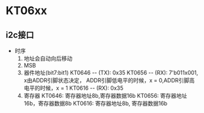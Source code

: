 # KT06xx

## i2c接口
* 时序
    1. 地址会自动向后移动
    2. MSB
    3. 器件地址(bit7:bit1)
        KT0646 -- (TX): 0x35
        KT0656 -- (RX): 7'b011x001, x由ADDR引脚状态决定， ADDR引脚低电平的时候，x = 0,ADDR引脚高电平的时候，x = 1
        KT0616 -- (RX): 0x35
    4. 寄存器
        KT0646: 寄存器地址8b,寄存器数据16b
        KT0656: 寄存器地址16b，寄存器数据8b
        KT0616: 寄存器地址8b, 寄存器数据16b


